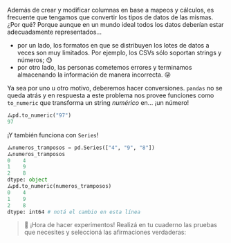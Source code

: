 Además de crear y modificar columnas en base a mapeos y cálculos, es frecuente que tengamos que convertir los tipos de datos de las mismas. ¿Por qué? Porque aunque en un mundo ideal todos los datos deberían estar adecuadamente representados...

  * por un lado, los formatos en que se distribuyen los lotes de datos a veces son muy limitados. Por ejemplo, los CSVs sólo soportan strings y números; :sweat: 
  * por otro lado, las personas cometemos errores y terminamos almacenando la información de manera incorrecta. :stuck_out_tongue_closed_eyes:

Ya sea por uno u otro motivo, deberemos hacer conversiones. `pandas` no se queda atrás y en respuesta a este problema nos provee funciones como `to_numeric` que transforma un string _numérico_ en... ¡un número!

```python
ムpd.to_numeric("97")
97
```

¡Y también funciona con `Series`!

```python
ムnumeros_tramposos = pd.Series(["4", "9", "8"])
ムnumeros_tramposos
0    4
1    9
2    8
dtype: object
ムpd.to_numeric(numeros_tramposos)
0    4
1    9
2    8
dtype: int64 # notá el cambio en esta línea 
```

> 🧪 ¡Hora de hacer experimentos! Realizá en tu cuaderno las pruebas que necesites y seleccioná las afirmaciones verdaderas:
